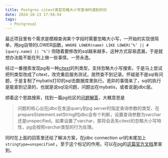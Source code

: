```yaml
---
title: Postgres citext类型忽略大小写查询时遇到的坑
date: 2024-10-23 17:58:54
tags:
  - Postgresql
---
```


最近项目里有个需求是模糊查询某个字段时需要忽略大小写，一开始的实现很简单，用pg自带的LOWER函数，`WHERE LOWER(name) LIKE LOWER(’%’ || #{query.name} || ‘%’)` 但随着要修改的sql越来越多，这种方式容易遗漏，于是就想办法能不能在列上做一些事情，一劳永逸。
<!--more-->
经过一番搜索发现pg有一种[citext](https://www.postgresql.org/docs/current/citext.html)的列类型，支持忽略大小写搜索，于是马上尝试把列类型改成了citext，改完重启服务测试，居然查不到记录。怀疑是不是sql有问题，于是复制了mybatis打印的sql去数据库里执行。诡异的事情来了，sql的执行是能查到记录的，也就是说sql没问题，问题出在mybatis，或者说是jdbc层。

顺着这个思路搜索，找到一篇pg社区的[问题解答](https://www.postgresql.org/message-id/CAJFs0QC_nn5WxhrgMuXsK=WCc5JHvMmGk+zHoiwLz-EG7W2a4A@mail.gmail.com)，大概意思是

> 问题的核心出在jdbc在发送query到pg server时指定查询参数的类型，在prepareStatement.setString时jdbc会有个判断，设置查询参数为varchar还是unspecified。如果设置了varchar，那将会丢失citext的忽略大小写特性，pg会按照varchar类型的行为处理。
>

同时在上面的回答里还给了解决方案，在jdbc connection url的末尾加上`stringtype=unspecified` 。至于这个标记的作用，可以在pg的[这篇官方文档](https://jdbc.postgresql.org/documentation/use/#connection-parameters)里查到。


